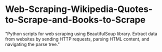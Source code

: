 # Web-Scraping-Wikipedia-Quotes-to-Scrape-and-Books-to-Scrape
"Python scripts for web scraping using BeautifulSoup library. Extract data from websites by sending HTTP requests, parsing HTML content, and navigating the parse tree."
